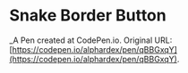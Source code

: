 # Snake Border Button
 _A Pen created at CodePen.io. Original URL: [https://codepen.io/alphardex/pen/qBBGxqY](https://codepen.io/alphardex/pen/qBBGxqY).

 